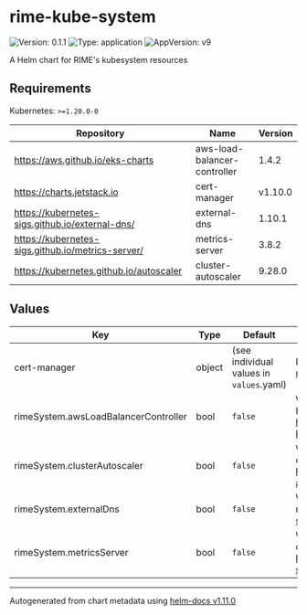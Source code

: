 # rime-kube-system

![Version: 0.1.1](https://img.shields.io/badge/Version-0.1.1-informational?style=flat-square) ![Type: application](https://img.shields.io/badge/Type-application-informational?style=flat-square) ![AppVersion: v9](https://img.shields.io/badge/AppVersion-v9-informational?style=flat-square)

A Helm chart for RIME's kubesystem resources

## Requirements

Kubernetes: `>=1.20.0-0`

| Repository | Name | Version |
|------------|------|---------|
| https://aws.github.io/eks-charts | aws-load-balancer-controller | 1.4.2 |
| https://charts.jetstack.io | cert-manager | v1.10.0 |
| https://kubernetes-sigs.github.io/external-dns/ | external-dns | 1.10.1 |
| https://kubernetes-sigs.github.io/metrics-server/ | metrics-server | 3.8.2 |
| https://kubernetes.github.io/autoscaler | cluster-autoscaler | 9.28.0 |

## Values

| Key | Type | Default | Description |
|-----|------|---------|-------------|
| cert-manager | object | (see individual values in `values`.yaml) | For full reference, see https://github.com/cert-manager/cert-manager/tree/v1.10.0 |
| rimeSystem.awsLoadBalancerController | bool | `false` | Whether to install the AWS Load Balancer Controller Helm chart. For full reference, see https://github.com/kubernetes-sigs/aws-load-balancer-controller/tree/v2.4.2 |
| rimeSystem.clusterAutoscaler | bool | `false` | Whether to install the Kubernetes Autoscaler Helm chart. For full reference, see https://github.com/kubernetes/autoscaler/tree/cluster-autoscaler-1.21.0/cluster-autoscaler/cloudprovider |
| rimeSystem.externalDns | bool | `false` | Whether to install the ExternalDNS Helm chart. For full reference, see https://github.com/kubernetes-sigs/external-dns/tree/v0.12.0/charts/external-dns |
| rimeSystem.metricsServer | bool | `false` | Whether to install the Kubernetes Metrics Server Helm chart. For full reference, see https://github.com/kubernetes-sigs/metrics-server/tree/v0.6.1 |

----------------------------------------------
Autogenerated from chart metadata using [helm-docs v1.11.0](https://github.com/norwoodj/helm-docs/releases/v1.11.0)
